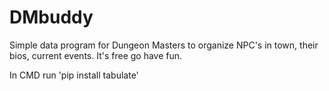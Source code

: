 # DMbuddy
Simple data program for Dungeon Masters to organize NPC's in town, their bios, current events.
It's free go have fun.

In CMD run 'pip install tabulate'
